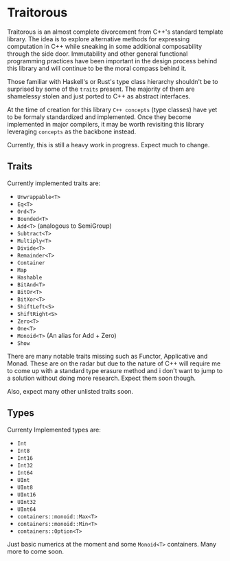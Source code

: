 Traitorous
==========

Traitorous is an almost complete divorcement from C++'s standard template
library. The idea is to explore alternative methods for expressing
computation in C++ while sneaking in some additional composability through
the side door. Immutability and other general functional programming
practices have been important in the design process behind this library
and will continue to be the moral compass behind it.

Those familiar with Haskell's or Rust's type class hierarchy shouldn't be
to surprised by some of the `traits` present. The majority of them are
shamelessy stolen and just ported to C++ as abstract interfaces.

At the time of creation for this library `C++ concepts` (type classes)
have yet to be formaly standardized and implemented. Once they become
implemented in major compilers, it may be worth revisiting this
library leveraging `concepts` as the backbone instead.

Currently, this is still a heavy work in progress. Expect much to change.

Traits
------

Currently implemented traits are:

  * `Unwrappable<T>`
  * `Eq<T>`
  * `Ord<T>`
  * `Bounded<T>`
  * `Add<T>` (analogous to SemiGroup)
  * `Subtract<T>`
  * `Multiply<T>`
  * `Divide<T>`
  * `Remainder<T>`
  * `Container`
  * `Map`
  * `Hashable`
  * `BitAnd<T>`
  * `BitOr<T>`
  * `BitXor<T>`
  * `ShiftLeft<S>`
  * `ShiftRight<S>`
  * `Zero<T>`
  * `One<T>`
  * `Monoid<T>` (An alias for Add<T> + Zero<T>)
  * `Show`

There are many notable traits missing such as Functor, Applicative and Monad.
These are on the radar but due to the nature of C++ will require me to come
up with a standard type erasure method and i don't want to jump to a solution
without doing more research. Expect them soon though.

Also, expect many other unlisted traits soon.

Types
-----

Currenty Implemented types are:

  * `Int`
  * `Int8`
  * `Int16`
  * `Int32`
  * `Int64`
  * `UInt`
  * `UInt8`
  * `UInt16`
  * `UInt32`
  * `UInt64`
  * `containers::monoid::Max<T>`
  * `containers::monoid::Min<T>`
  * `containers::Option<T>`

Just basic numerics at the moment and some `Monoid<T>` containers. Many more
to come soon.
